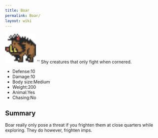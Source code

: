 ```yaml
---
title: Boar
permalink: Boar/
layout: wiki
---
```


<img src="boar.png" title="fig:boar.png" alt="boar.png" width="100" />
'' Shy creatures that only fight when cornered.

-   Defense:10
-   Damage:10
-   Body size:Medium
-   Weight:200
-   Animal:Yes
-   Chasing:No

Summary
-------

Boar really only pose a threat if you frighten them at close quarters
while exploring. They do however, frighten imps.

